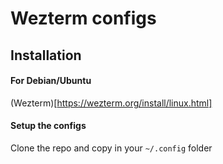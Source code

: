 # Wezterm configs

## Installation

#### For Debian/Ubuntu

(Wezterm)[https://wezterm.org/install/linux.html]

#### Setup the configs

Clone the repo and copy in your `~/.config` folder
